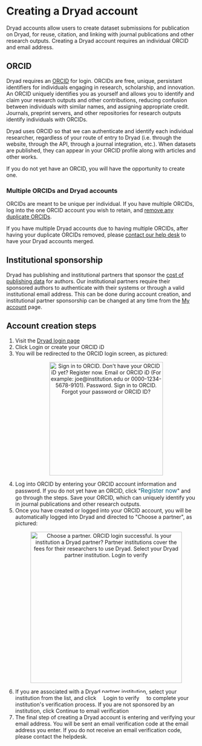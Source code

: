 <h1>Creating a Dryad account</h1>

Dryad accounts allow users to create dataset submissions for publication on Dryad, for reuse, citation, and linking with journal publications and other research outputs. Creating a Dryad account requires an individual ORCID and email address.

## ORCID

Dryad requires an [ORCID](https://orcid.org) for login. ORCIDs are free, unique, persistant identifiers for individuals engaging in research, scholarship, and innovation. An ORCID uniquely identifies you as yourself and allows you to identify and claim your research outputs and other contributions, reducing confusion between individuals with similar names, and assigning appropriate credit. Journals, preprint servers, and other repositories for research outputs identify individuals with ORCIDs.

Dryad uses ORCID so that we can authenticate and identify each individual researcher, regardless of your route of entry to Dryad (i.e. through the website, through the API, through a journal integration, etc.). When datasets are published, they can appear in your ORCID profile along with articles and other works.

If you do not yet have an ORCID, you will have the opportunity to create one.

### Multiple ORCIDs and Dryad accounts

ORCIDs are meant to be unique per individual. If you have multiple ORCIDs, log into the one ORCID account you wish to retain, and [remove any duplicate ORCIDs](https://support.orcid.org/hc/en-us/articles/360006896634-I-have-more-than-one-ORCID-iD).

If you have multiple Dryad accounts due to having multiple ORCIDs, after having your duplicate ORCIDs removed, please [contact our help desk](/help/contact) to have your Dryad accounts merged.

## Institutional sponsorship

Dryad has publishing and institutional partners that sponsor the [cost of publishing data](/help/requirements/costs) for authors. Our institutional partners require their sponsored authors to authenticate with their systems or through a valid institutional email address. This can be done during account creation, and institutional partner sponsorship can be changed at any time from the [My account](/account) page.

## Account creation steps

1. Visit the [Dryad login page](/sessions/choose_login)
2. Click <span role="emphasis" class="t-login__buttonlink" disabled="" style="background-color: white;"><i class="fab fa-orcid" aria-hidden="true" style="font-size: 1.8rem"></i> Login or create your ORCID iD</span>
3. You will be redirected to the ORCID login screen, as pictured: <p style="text-align: center;"><img src="/images/orcid_login.png" alt="Sign in to ORCID. Don't have your ORCID iD yet? Register now. Email or ORCID iD (For example: joe@institution.edu or 0000-1234-5678-9101). Password. Sign in to ORCID. Forgot your password or ORCID ID?" style="width: 300px; display: inline-block; margin: 0 auto;"/></p>
4. Log into ORCID by entering your ORCID account information and password. If you do not yet have an ORCID, click "<span style="color: #085c77;font-size: .98rem;">Register now</span>" and go through the steps. Save your ORCID, which can uniquely identify you in journal publications and other research outputs.</li>
5. Once you have created or logged into your ORCID account, you will be automatically logged into Dryad and directed to "Choose a partner", as pictured:<p style="text-align: center;"><img src="/images/choose_partner.png" alt="Choose a partner. ORCID login successful. Is your institution a Dryad partner? Partner institutions cover the fees for their researchers to use Dryad. Select your Dryad partner institution. Login to verify" style="width: 400px; display: inline-block; margin: 0 auto;"/></p>
6. If you are associated with a Dryad partner institution, select your institution from the list, and click <span role="emphasis" class="t-login__buttonlink" disabled="" style="background-color: white; padding: 5px 15px">Login to verify</span> to complete your institution's verification process. If you are not sponsored by an institution, click <span role="emphasis" class="t-login__buttonlink" disabled="" style="background-color: white;">Continue to email verification</span>
7. The final step of creating a Dryad account is entering and verifying your email address. You will be sent an email verification code at the email address you enter. If you do not receive an email verification code, please contact the helpdesk.